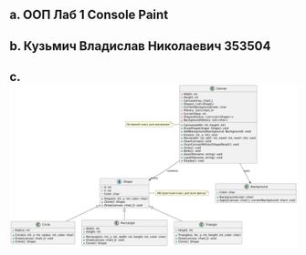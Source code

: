 ## a. ООП Лаб 1 Console Paint
## b. Кузьмич Владислав Николаевич 353504
## с. ![UML Diagram](../images/UML_Lab1.png)
